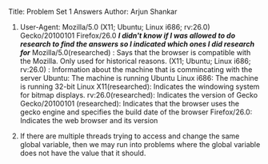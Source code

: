 Title: Problem Set 1 Answers
Author: Arjun Shankar
1. User-Agent: Mozilla/5.0 (X11; Ubuntu; Linux i686; rv:26.0) Gecko/20100101 Firefox/26.0
***I didn't know if I was allowed to do research to find the answers so I indicated which ones I did research for***
Mozilla/5.0(researched) : Says that the browser is compatible with the Mozilla. Only used for historical reasons.
(X11; Ubuntu; Linux i686; rv:26.0) : Information about the machine that is commincating with the server
	Ubuntu: The machine is running Ubuntu
	Linux i686: The machine is running 32-bit Linux
	X11(researched): Indicates the windowing system for bitmap displays.
	rv:26.0(researched): Indicates the version of Gecko
Gecko/20100101 (researched): Indicates that the browser uses the gecko engine and specifies the build date of the browser
Firefox/26.0: Indicates the web browser and its version

2. If there are multiple threads trying to access and change the same global variable, then we may run into problems where the global variable does not have the value that it should.
